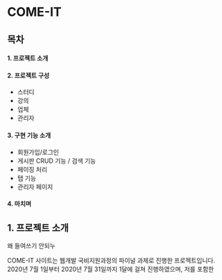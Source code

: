 # COME-IT


## 목차
#### 1. 프로젝트 소개
#### 2. 프로젝트 구성
  * 스터디
  * 강의
  * 업체
  * 관리자
#### 3. 구현 기능 소개
  * 회원가입/로그인
  * 게시판 CRUD 기능 / 검색 기능
  * 페이징 처리
  * 탭 기능
  * 관리자 페이지
#### 4. 마치며


## 1. 프로젝트 소개

  왜 들여쓰기 안되누

COME-IT 사이트는 웹개발 국비지원과정의 파이널 과제로 진행한 프로젝트입니다. 2020년 7월 1일부터 2020년 7월 31일까지 1달에 걸쳐 진행하였으며, 저를 포함한
 
   




















